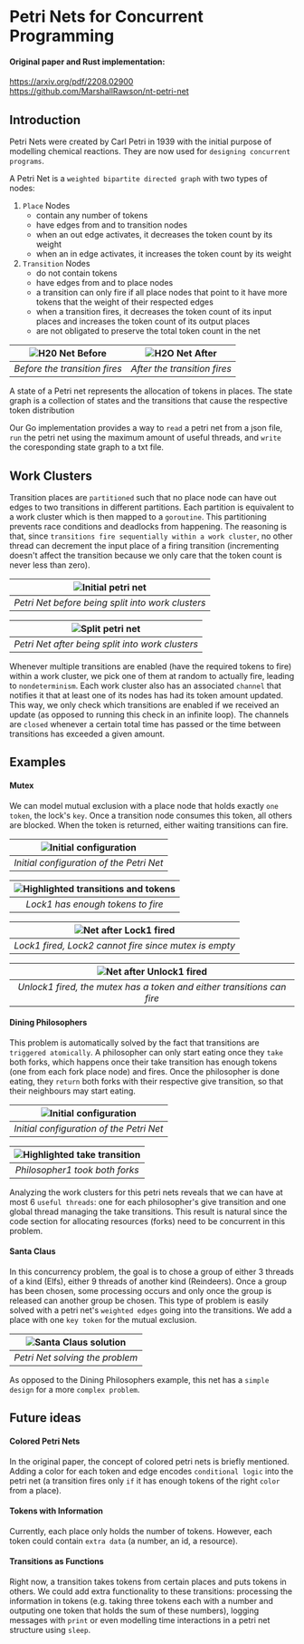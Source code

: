 # Petri Nets for Concurrent Programming

#### Original paper and Rust implementation:

https://arxiv.org/pdf/2208.02900 \
https://github.com/MarshallRawson/nt-petri-net

## Introduction

Petri Nets were created by Carl Petri in 1939 with the initial purpose of modelling chemical reactions. They are now used for `designing concurrent programs`.

A Petri Net is a `weighted bipartite directed graph` with two types of nodes:

1. `Place` Nodes
   - contain any number of tokens
   - have edges from and to transition nodes
   - when an out edge activates, it decreases the token count by its weight
   - when an in edge activates, it increases the token count by its weight
2. `Transition` Nodes
   - do not contain tokens
   - have edges from and to place nodes
   - a transition can only fire if all place nodes that point to it have more tokens that the weight of their respected edges
   - when a transition fires, it decreases the token count of its input places and increases the token count of its output places
   - are not obligated to preserve the total token count in the net

| ![H20 Net Before](/assets/Intro1.png) | ![H2O Net After](/assets/Intro2.png) |
| :-----------------------------------: | :----------------------------------: |
|     _Before the transition fires_     |     _After the transition fires_     |

A state of a Petri net represents the allocation of tokens in places. The state graph is a collection of states and the transitions that cause the respective token distribution

Our Go implementation provides a way to `read` a petri net from a json file, `run` the petri net using the maximum amount of useful threads, and `write` the coresponding state graph to a txt file.

## Work Clusters

Transition places are `partitioned` such that no place node can have out edges to two transitions in different partitions. Each partition is equivalent to a work cluster which is then mapped to a `goroutine`. This partitioning prevents race conditions and deadlocks from happening. The reasoning is that, since `transitions fire sequentially within a work cluster`, no other thread can decrement the input place of a firing transition (incrementing doesn't affect the transition because we only care that the token count is never less than zero).

|    ![Initial petri net](/assets/Clusters1.png)    |
| :-----------------------------------------------: |
| _Petri Net before being split into work clusters_ |

|    ![Split petri net](/assets/Clusters2.png)     |
| :----------------------------------------------: |
| _Petri Net after being split into work clusters_ |

Whenever multiple transitions are enabled (have the required tokens to fire) within a work cluster, we pick one of them at random to actually fire, leading to `nondeterminism`. Each work cluster also has an associated `channel` that notifies it that at least one of its nodes has had its token amount updated. This way, we only check which transitions are enabled if we received an update (as opposed to running this check in an infinite loop). The channels are `closed` whenever a certain total time has passed or the time between transitions has exceeded a given amount.

## Examples

#### Mutex

We can model mutual exclusion with a place node that holds exactly `one token`, the lock's `key`. Once a transition node consumes this token, all others are blocked. When the token is returned, either waiting transitions can fire.

| ![Initial configuration](/assets/Mutex1.png) |
| :------------------------------------------: |
|   _Initial configuration of the Petri Net_   |

| ![Highlighted transitions and tokens](/assets/Mutex2.png) |
| :-------------------------------------------------------: |
|             _Lock1 has enough tokens to fire_             |

|     ![Net after Lock1 fired](/assets/Mutex3.png)      |
| :---------------------------------------------------: |
| _Lock1 fired, Lock2 cannot fire since mutex is empty_ |

|             ![Net after Unlock1 fired](/assets/Mutex4.png)             |
| :--------------------------------------------------------------------: |
| _Unlock1 fired, the mutex has a token and either transitions can fire_ |

#### Dining Philosophers

This problem is automatically solved by the fact that transitions are `triggered atomically`. A philosopher can only start eating once they `take` both forks, which happens once their take transition has enough tokens (one from each fork place node) and fires. Once the philosopher is done eating, they `return` both forks with their respective give transition, so that their neighbours may start eating.

| ![Initial configuration](/assets/Philosophers1.png) |
| :-------------------------------------------------: |
|      _Initial configuration of the Petri Net_       |

| ![Highlighted take transition](/assets/Philosophers2.png) |
| :-------------------------------------------------------: |
|              _Philosopher1 took both forks_               |

Analyzing the work clusters for this petri nets reveals that we can have at most 6 `useful threads`: one for each philosopher's give transition and one global thread managing the take transitions. This result is natural since the code section for allocating resources (forks) need to be concurrent in this problem.

#### Santa Claus

In this concurrency problem, the goal is to chose a group of either 3 threads of a kind (Elfs), either 9 threads of another kind (Reindeers). Once a group has been chosen, some processing occurs and only once the group is released can another group be chosen. This type of problem is easily solved with a petri net's `weighted edges` going into the transitions. We add a place with one `key token` for the mutual exclusion.

| ![Santa Claus solution](/assets/Santa.png) |
| :----------------------------------------: |
|      _Petri Net solving the problem_       |

As opposed to the Dining Philosophers example, this net has a `simple design` for a more `complex problem`.

## Future ideas

#### Colored Petri Nets

In the original paper, the concept of colored petri nets is briefly mentioned. Adding a color for each token and edge encodes `conditional logic` into the petri net (a transition fires only `if` it has enough tokens of the right `color` from a place).

#### Tokens with Information

Currently, each place only holds the number of tokens. However, each token could contain `extra data` (a number, an id, a resource).

#### Transitions as Functions

Right now, a transition takes tokens from certain places and puts tokens in others. We could add extra functionality to these transitions: processing the information in tokens (e.g. taking three tokens each with a number and outputing one token that holds the sum of these numbers), logging messages with `print` or even modelling time interactions in a petri net structure using `sleep`.
